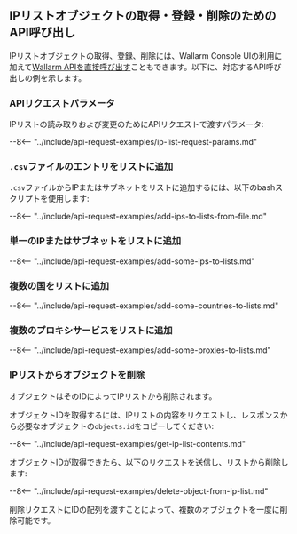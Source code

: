[access-wallarm-api-docs]: ../../api/overview.md#your-own-client
[application-docs]:        ../settings/applications.md

## IPリストオブジェクトの取得・登録・削除のためのAPI呼び出し

IPリストオブジェクトの取得、登録、削除には、Wallarm Console UIの利用に加えて[Wallarm APIを直接呼び出す](../../api/overview.md)こともできます。以下に、対応するAPI呼び出しの例を示します。

### APIリクエストパラメータ

IPリストの読み取りおよび変更のためにAPIリクエストで渡すパラメータ:

--8<-- "../include/api-request-examples/ip-list-request-params.md"

### `.csv`ファイルのエントリをリストに追加

`.csv`ファイルからIPまたはサブネットをリストに追加するには、以下のbashスクリプトを使用します:

--8<-- "../include/api-request-examples/add-ips-to-lists-from-file.md"

### 単一のIPまたはサブネットをリストに追加

--8<-- "../include/api-request-examples/add-some-ips-to-lists.md"

### 複数の国をリストに追加

--8<-- "../include/api-request-examples/add-some-countries-to-lists.md"

### 複数のプロキシサービスをリストに追加

--8<-- "../include/api-request-examples/add-some-proxies-to-lists.md"

### IPリストからオブジェクトを削除

オブジェクトはそのIDによってIPリストから削除されます。

オブジェクトIDを取得するには、IPリストの内容をリクエストし、レスポンスから必要なオブジェクトの`objects.id`をコピーしてください:

--8<-- "../include/api-request-examples/get-ip-list-contents.md"

オブジェクトIDが取得できたら、以下のリクエストを送信し、リストから削除します:

--8<-- "../include/api-request-examples/delete-object-from-ip-list.md"

削除リクエストにIDの配列を渡すことによって、複数のオブジェクトを一度に削除可能です。